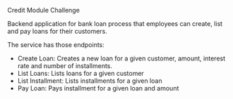 Credit Module Challenge

Backend application for bank loan process that employees can create, list and pay loans for their customers.

The service has those endpoints:

- Create Loan: Creates a new loan for a given customer, amount, interest rate and number of installments.
- List Loans: Lists loans for a given customer
- List Installment: Lists installments for a given loan
- Pay Loan: Pays installment for a given loan and amount
